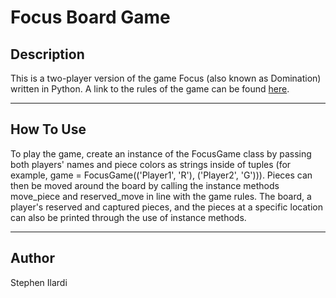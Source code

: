 # Focus Board Game

## Description

This is a two-player version of the game Focus (also known as Domination) written in Python. A link to the rules of the game can be found [here](https://boardgamegeek.com/boardgame/789/focus).

---

## How To Use

To play the game, create an instance of the FocusGame class by passing both players' names and piece colors as strings inside of tuples (for example, game = FocusGame(('Player1', 'R'), ('Player2', 'G'))). Pieces can then be moved around the board by calling the instance methods move_piece and reserved_move in line with the game rules. The board, a player's reserved and captured pieces, and the pieces at a specific location can also be printed through the use of instance methods.  

---

## Author

Stephen Ilardi
